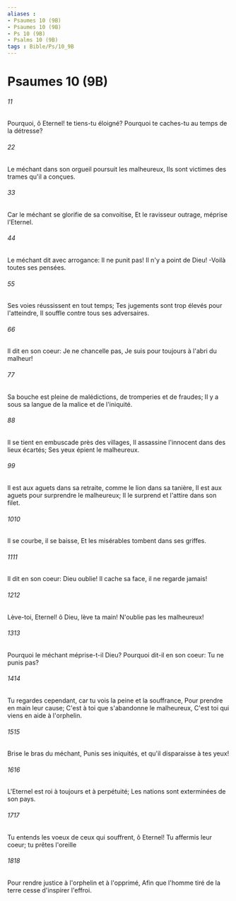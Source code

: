 ```yaml
---
aliases : 
- Psaumes 10 (9B)
- Psaumes 10 (9B)
- Ps 10 (9B)
- Psalms 10 (9B)
tags : Bible/Ps/10_9B
---
```


# Psaumes 10 (9B)

###### 11
Pourquoi, ô Eternel! te tiens-tu éloigné? Pourquoi te caches-tu au temps de la détresse?
###### 22
Le méchant dans son orgueil poursuit les malheureux, Ils sont victimes des trames qu'il a conçues.
###### 33
Car le méchant se glorifie de sa convoitise, Et le ravisseur outrage, méprise l'Eternel.
###### 44
Le méchant dit avec arrogance: Il ne punit pas! Il n'y a point de Dieu! -Voilà toutes ses pensées.
###### 55
Ses voies réussissent en tout temps; Tes jugements sont trop élevés pour l'atteindre, Il souffle contre tous ses adversaires.
###### 66
Il dit en son coeur: Je ne chancelle pas, Je suis pour toujours à l'abri du malheur!
###### 77
Sa bouche est pleine de malédictions, de tromperies et de fraudes; Il y a sous sa langue de la malice et de l'iniquité.
###### 88
Il se tient en embuscade près des villages, Il assassine l'innocent dans des lieux écartés; Ses yeux épient le malheureux.
###### 99
Il est aux aguets dans sa retraite, comme le lion dans sa tanière, Il est aux aguets pour surprendre le malheureux; Il le surprend et l'attire dans son filet.
###### 1010
Il se courbe, il se baisse, Et les misérables tombent dans ses griffes.
###### 1111
Il dit en son coeur: Dieu oublie! Il cache sa face, il ne regarde jamais!
###### 1212
Lève-toi, Eternel! ô Dieu, lève ta main! N'oublie pas les malheureux!
###### 1313
Pourquoi le méchant méprise-t-il Dieu? Pourquoi dit-il en son coeur: Tu ne punis pas?
###### 1414
Tu regardes cependant, car tu vois la peine et la souffrance, Pour prendre en main leur cause; C'est à toi que s'abandonne le malheureux, C'est toi qui viens en aide à l'orphelin.
###### 1515
Brise le bras du méchant, Punis ses iniquités, et qu'il disparaisse à tes yeux!
###### 1616
L'Eternel est roi à toujours et à perpétuité; Les nations sont exterminées de son pays.
###### 1717
Tu entends les voeux de ceux qui souffrent, ô Eternel! Tu affermis leur coeur; tu prêtes l'oreille
###### 1818
Pour rendre justice à l'orphelin et à l'opprimé, Afin que l'homme tiré de la terre cesse d'inspirer l'effroi.

